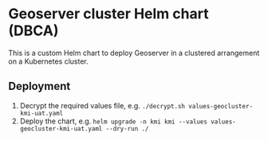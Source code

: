 # Geoserver cluster Helm chart (DBCA)

This is a custom Helm chart to deploy Geoserver in a clustered arrangement on a Kubernetes cluster.

## Deployment

1. Decrypt the required values file, e.g. `./decrypt.sh values-geocluster-kmi-uat.yaml`
1. Deploy the chart, e.g. `helm upgrade -n kmi kmi --values values-geocluster-kmi-uat.yaml --dry-run ./`
